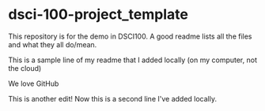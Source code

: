 # dsci-100-project_template

This repository is for the demo in DSCI100. A good readme lists all the files and what they all do/mean.

This is a sample line of my readme that I added locally (on my computer, not the cloud)

We love GitHub

This is another edit!
Now this is a second line I've added locally.